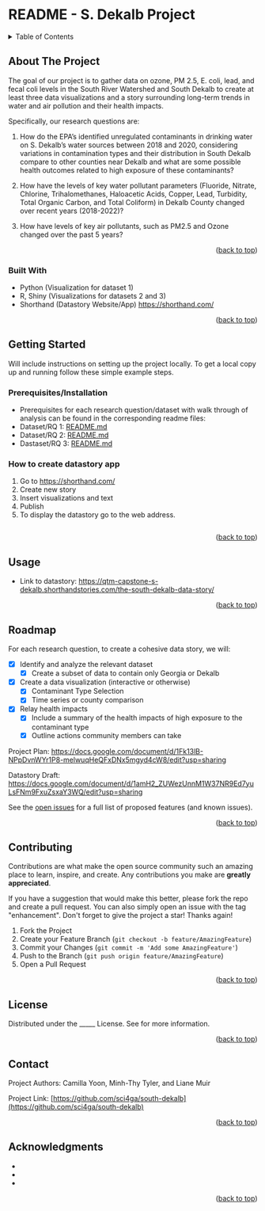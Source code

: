 # README - S. Dekalb Project


<!-- TABLE OF CONTENTS -->
<details>
  <summary>Table of Contents</summary>
  <ol>
    <li>
      <a href="#about-the-project">About The Project</a>
      <ul>
        <li><a href="#built-with">Built With</a></li>
      </ul>
    </li>
    <li>
      <a href="#getting-started">Getting Started</a>
      <ul>
        <li><a href="#prerequisites">Prerequisites</a></li>
        <li><a href="#installation">Installation</a></li>
      </ul>
    </li>
    <li><a href="#usage">Usage</a></li>
    <li><a href="#roadmap">Roadmap</a></li>
    <li><a href="#contributing">Contributing</a></li>
    <li><a href="#license">License</a></li>
    <li><a href="#contact">Contact</a></li>
    <li><a href="#acknowledgments">Acknowledgments</a></li>
  </ol>
</details>


<!-- ABOUT THE PROJECT -->
## About The Project

The goal of our project is to gather data on ozone, PM 2.5, E. coli, lead, and fecal coli levels in the South River Watershed and South Dekalb to create at least three data visualizations and a story surrounding long-term trends in water and air pollution and their health impacts.

Specifically, our research questions are:

1. How do the EPA’s identified unregulated contaminants in drinking water on S. Dekalb’s water sources between 2018 and 2020, considering variations in contamination types and their distribution in South Dekalb compare to other counties near Dekalb and what are some possible health outcomes related to high exposure of these contaminants? 

2. How have the levels of key water pollutant parameters (Fluoride, Nitrate, Chlorine, Trihalomethanes, Haloacetic Acids, Copper, Lead, Turbidity, Total Organic Carbon, and Total Coliform) in Dekalb County changed over recent years (2018-2022)?

3. How have levels of key air pollutants, such as PM2.5 and Ozone changed over the past 5 years?

<p align="right">(<a href="#readme-top">back to top</a>)</p>
 


### Built With

- Python (Visualization for dataset 1)
- R, Shiny (Visualizations for datasets 2 and 3)
- Shorthand (Datastory Website/App) https://shorthand.com/

<p align="right">(<a href="#readme-top">back to top</a>)</p>



<!-- GETTING STARTED -->
## Getting Started

Will include instructions on setting up the project locally.
To get a local copy up and running follow these simple example steps.

### Prerequisites/Installation

* Prerequisites for each research question/dataset with walk through of analysis can be found in the corresponding readme files:
* Dataset/RQ 1: [README.md](https://github.com/sci4ga/south-dekalb/blob/main/Dataset%201%20(UCMR4)/README.md)
* Dataset/RQ 2:  [README.md](https://github.com/sci4ga/south-dekalb/blob/main/Dataset%202%20(GA%20Water%20Quality)/README.md)
* Dastaset/RQ 3:  [README.md](https://github.com/sci4ga/south-dekalb/blob/main/Dataset%203%20(Dekalb%20Air%20Quality)/README.md)

### How to create datastory app

1. Go to  https://shorthand.com/
2. Create new story
3. Insert visualizations and text
4. Publish
5. To display the datastory go to the web address. 
   ```

<p align="right">(<a href="#readme-top">back to top</a>)</p>



<!-- USAGE EXAMPLES -->
## Usage

- Link to datastory: https://qtm-capstone-s-dekalb.shorthandstories.com/the-south-dekalb-data-story/

<p align="right">(<a href="#readme-top">back to top</a>)</p>



<!-- ROADMAP -->
## Roadmap

For each research question, to create a cohesive data story, we will:
- [x] Identify and analyze the relevant dataset
    - [x] Create a subset of data to contain only Georgia or Dekalb
- [x] Create a data visualization (interactive or otherwise)
    - [x] Contaminant Type Selection
    - [x] Time series or county comparison
- [x] Relay health impacts
    - [x] Include a summary of the health impacts of high exposure to the contaminant type
    - [x] Outline actions community members can take
     
Project Plan: https://docs.google.com/document/d/1Fk13lB-NPpDvnWYr1P8-melwuqHeQFxDNx5mgyd4cW8/edit?usp=sharing

Datastory Draft: https://docs.google.com/document/d/1amH2_ZUWezUnnM1W37NR9Ed7yuLsFNm9FxuZsxaY3WQ/edit?usp=sharing

See the [open issues](https://github.com/sci4ga/south-dekalb/issues) for a full list of proposed features (and known issues).

<p align="right">(<a href="#readme-top">back to top</a>)</p>



<!-- CONTRIBUTING -->
## Contributing

Contributions are what make the open source community such an amazing place to learn, inspire, and create. Any contributions you make are **greatly appreciated**.

If you have a suggestion that would make this better, please fork the repo and create a pull request. You can also simply open an issue with the tag "enhancement".
Don't forget to give the project a star! Thanks again!

1. Fork the Project
2. Create your Feature Branch (`git checkout -b feature/AmazingFeature`)
3. Commit your Changes (`git commit -m 'Add some AmazingFeature'`)
4. Push to the Branch (`git push origin feature/AmazingFeature`)
5. Open a Pull Request

<p align="right">(<a href="#readme-top">back to top</a>)</p>



<!-- LICENSE -->
## License

Distributed under the _____ License. See  for more information.

<p align="right">(<a href="#readme-top">back to top</a>)</p>



<!-- CONTACT -->
## Contact

Project Authors: Camilla Yoon, Minh-Thy Tyler, and Liane Muir

Project Link: [https://github.com/sci4ga/south-dekalb](https://github.com/sci4ga/south-dekalb)

<p align="right">(<a href="#readme-top">back to top</a>)</p>



<!-- ACKNOWLEDGMENTS -->
## Acknowledgments

* []()
* []()
* []()

<p align="right">(<a href="#readme-top">back to top</a>)</p>

